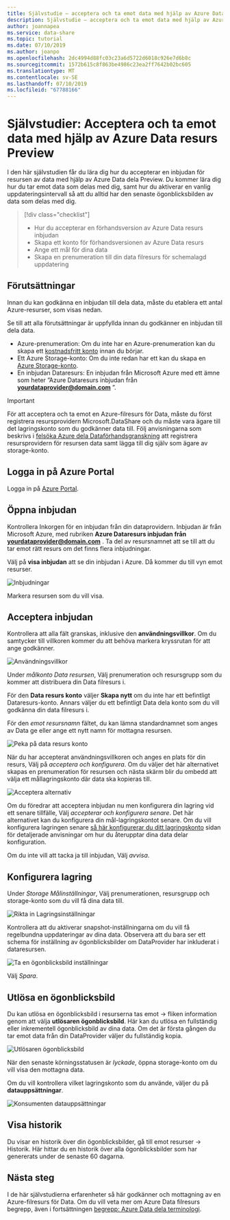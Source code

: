 ```yaml
---
title: Självstudie – acceptera och ta emot data med hjälp av Azure Data resurs Preview
description: Självstudie – acceptera och ta emot data med hjälp av Azure Data resurs Preview
author: joannapea
ms.service: data-share
ms.topic: tutorial
ms.date: 07/10/2019
ms.author: joanpo
ms.openlocfilehash: 2dc4994d88fc03c23a6d5722d6018c926e7d6b8c
ms.sourcegitcommit: 1572b615c8f863be4986c23ea2ff7642b02bc605
ms.translationtype: MT
ms.contentlocale: sv-SE
ms.lasthandoff: 07/10/2019
ms.locfileid: "67788166"
---
```

# <a name="tutorial-accept-and-receive-data-using-azure-data-share-preview"></a>Självstudier: Acceptera och ta emot data med hjälp av Azure Data resurs Preview

I den här självstudien får du lära dig hur du accepterar en inbjudan för resursen av data med hjälp av Azure Data dela Preview. Du kommer lära dig hur du tar emot data som delas med dig, samt hur du aktiverar en vanlig uppdateringsintervall så att du alltid har den senaste ögonblicksbilden av data som delas med dig. 

> [!div class="checklist"]
> * Hur du accepterar en förhandsversion av Azure Data resurs inbjudan
> * Skapa ett konto för förhandsversionen av Azure Data resurs
> * Ange ett mål för dina data
> * Skapa en prenumeration till din data filresurs för schemalagd uppdatering

## <a name="prerequisites"></a>Förutsättningar
Innan du kan godkänna en inbjudan till dela data, måste du etablera ett antal Azure-resurser, som visas nedan. 

Se till att alla förutsättningar är uppfyllda innan du godkänner en inbjudan till dela data. 

* Azure-prenumeration: Om du inte har en Azure-prenumeration kan du skapa ett [kostnadsfritt konto](https://azure.microsoft.com/free/) innan du börjar.
* Ett Azure Storage-konto: Om du inte redan har ett kan du skapa en [Azure Storage-konto](https://docs.microsoft.com/azure/storage/common/storage-quickstart-create-account). 
* En inbjudan Dataresurs: En inbjudan från Microsoft Azure med ett ämne som heter ”Azure Dataresurs inbjudan från **<yourdataprovider@domain.com>** ”.

> [!IMPORTANT]
> För att acceptera och ta emot en Azure-filresurs för Data, måste du först registrera resursprovidern Microsoft.DataShare och du måste vara ägare till det lagringskonto som du godkänner data till. Följ anvisningarna som beskrivs i [felsöka Azure dela Dataförhandsgranskning](data-share-troubleshoot.md) att registrera resursprovidern för resursen data samt lägga till dig själv som ägare av storage-konto. 

## <a name="sign-in-to-the-azure-portal"></a>Logga in på Azure Portal

Logga in på [Azure Portal](https://portal.azure.com/).

## <a name="open-invitation"></a>Öppna inbjudan

Kontrollera Inkorgen för en inbjudan från din dataprovidern. Inbjudan är från Microsoft Azure, med rubriken **Azure Dataresurs inbjudan från <yourdataprovider@domain.com>** . Ta del av resursnamnet att se till att du tar emot rätt resurs om det finns flera inbjudningar. 

Välj på **visa inbjudan** att se din inbjudan i Azure. Då kommer du till vyn emot resurser.

![Inbjudningar](./media/invitations.png "lista över inbjudningar") 

Markera resursen som du vill visa. 

## <a name="accept-invitation"></a>Acceptera inbjudan
Kontrollera att alla fält granskas, inklusive den **användningsvillkor**. Om du samtycker till villkoren kommer du att behöva markera kryssrutan för att ange godkänner. 

![Användningsvillkor](./media/terms-of-use.png "användningsvillkor") 

Under *målkonto Data resursen*, Välj prenumeration och resursgrupp som du kommer att distribuera din Data filresurs i. 

För den **Data resurs konto** väljer **Skapa nytt** om du inte har ett befintligt Dataresurs-konto. Annars väljer du ett befintligt Data dela konto som du vill godkänna din data filresurs i. 

För den *emot resursnamn* fältet, du kan lämna standardnamnet som anges av Data ge eller ange ett nytt namn för mottagna resursen. 

![Peka på data resurs konto](./media/target-data-share.png "måldata dela konto") 

När du har accepterat användningsvillkoren och anges en plats för din resurs, Välj på *acceptera och konfigurera*. Om du väljer det här alternativet skapas en prenumeration för resursen och nästa skärm blir du ombedd att välja ett mållagringskonto där data ska kopieras till. 

![Acceptera alternativ](./media/accept-options.png "acceptera alternativ") 

Om du föredrar att acceptera inbjudan nu men konfigurera din lagring vid ett senare tillfälle, Välj *accepterar och konfigurera senare*. Det här alternativet kan du konfigurera din mål-lagringskontot senare. Om du vill konfigurera lagringen senare [så här konfigurerar du ditt lagringskonto](how-to-configure-mapping.md) sidan för detaljerade anvisningar om hur du återupptar dina data delar konfiguration. 

Om du inte vill att tacka ja till inbjudan, Välj *avvisa*. 

## <a name="configure-storage"></a>Konfigurera lagring
Under *Storage Målinställningar*, Välj prenumerationen, resursgrupp och storage-konto som du vill få dina data till. 

![Rikta in Lagringsinställningar](./media/target-storage-settings.png "Mållagringskontot") 

Kontrollera att du aktiverar snapshot-inställningarna om du vill få regelbundna uppdateringar av dina data. Observera att du bara ser ett schema för inställning av ögonblicksbilder om DataProvider har inkluderat i dataresursen. 

![Ta en ögonblicksbild inställningar](./media/snapshot-settings.png "ögonblicksbild inställningar") 

Välj *Spara*. 

## <a name="trigger-a-snapshot"></a>Utlösa en ögonblicksbild

Du kan utlösa en ögonblicksbild i resurserna tas emot -> fliken information genom att välja **utlösaren ögonblicksbild**. Här kan du utlösa en fullständig eller inkrementell ögonblicksbild av dina data. Om det är första gången du tar emot data från din DataProvider väljer du fullständig kopia. 

![Utlösaren ögonblicksbild](./media/trigger-snapshot.png "utlösaren ögonblicksbild") 

När den senaste körningsstatusen är *lyckade*, öppna storage-konto om du vill visa den mottagna data. 

Om du vill kontrollera vilket lagringskonto som du använde, väljer du på **datauppsättningar**. 

![Konsumenten datauppsättningar](./media/consumer-datasets.png "konsument datauppsättning mappning") 

## <a name="view-history"></a>Visa historik
Du visar en historik över din ögonblicksbilder, gå till emot resurser -> Historik. Här hittar du en historik över alla ögonblicksbilder som har genererats under de senaste 60 dagarna. 

## <a name="next-steps"></a>Nästa steg
I de här självstudierna erfarenheter så här godkänner och mottagning av en Azure-filresurs för Data. Om du vill veta mer om Azure Data filresurs begrepp, även i fortsättningen [begrepp: Azure Data dela terminologi](terminology.md).